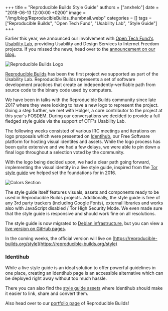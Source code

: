 +++
title = "Reproducible Builds Style Guide"
authors = ["anxhelo"]
date = "2018-06-13 12:00:00 +0200"
image = "/img/blog/ReproducibleBuilds_thumbnail.webp"
categories = []
tags = ["Reproducible Builds", "Open Tech Fund", "Usability Lab", "Style Guide"]
+++

Earlier this year, we announced our involvement with [Open Tech Fund's Usability Lab](http://opentech.fund/lab/usability-lab), providing Usability and Design Services to Internet Freedom projects. If you missed the news, head over to the [announcement on our blog.](https://ura.design/2018/03/12/ura-now-part-open-tech-funds-usability-lab)

![Reproducible Builds Logo](/images/blog/rb_header.webp)

[Reproducible Builds](https://reproducible-builds.org) has been the first project we supported as part of the Usability Lab. Reproducible Builds represents a set of software development practices that create an independently-verifiable path from source code to the binary code used by computers.

We have been in talks with the Reproducible Builds community since late 2017 where they were looking to have a new logo to represent the project. Going a step further, we met with Holger, a core contributor to the project at this year's FOSDEM. During our conversations we decided to provide a full fledged style guide via the support of OTF's Usability Lab.

The following weeks consisted of various IRC meetings and iterations on logo proposals which were presented on [Identihub](https://identihub.co), our Free Software platform for hosting visual identites and assets. While the logo process has been quite extensive and we had a few delays, we were able to pin down a final logo throughout a selection voted by the community.

With the logo being decided upon, we had a clear path going forward, implementing the visual identity in a live style guide, inspired from the [Tor style guide](https://styleguide.torproject.org) we helped set the foundations for in 2016.

![Colors Section](/images/blog/RB_image_1.webp)

The style guide itself features visuals, assets and components ready to be used in Reproducible Builds projects. Additionally, the style guide is free of any 3rd party trackers (including Google Fonts), external libraries and works also with JavaScript disabled / Tor High Security Mode. We even made sure that the style guide is responsive and should work fine on all resolutions.

The style guide is now migrated to [Debian infrastructure](https://salsa.debian.org/reproducible-builds/reproducible-styleguide), but you can view a [live version on GitHub pages](https://uradotdesign.github.io/reproducible-builds-styleguide/).

In the coming weeks, the official version will live on [https://reproducible-builds.org/style](https://reproducible-builds.org/style)

### Identihub

While a live style guide is an ideal solution to offer powerful guidelines in one place, creating an Identihub page is an accessible alternative which can be deployed right away without too much hassle.

There you can also find the [style guide assets](https://demo.identihub.co/project/reproducible-builds) where Identihub should make it easier to link, share and convert them.

 Also head over to our [portfolio page](https://ura.design/projects/reproducible-builds) of Reproducible Builds!
